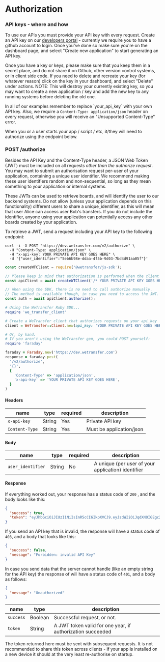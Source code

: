 # Authorization

### API keys - where and how
To use our APIs you must provide your API key with every request. Create an API key on our <a href="https://developers.wetransfer.com/" target="_blank">developers portal</a> - currently we require you to have a github account to login. Once you've done so make sure you're on the
dashboard page, and select "Create new application" to start generating an API key.

Once you have a key or keys, please make sure that you keep them in a secret place, and do not share it on Github, other version control systems, or in client side code. If you need to delete and recreate your key (for whatever reason) click on the key in your dashboard, and select "Delete" under actions. NOTE: This will destroy your currently existing key, so you may want to create a new application / key and add the new key to any running systems before deleting the old one.

<aside class="notice">
In all of our examples remember to replace `your_api_key` with your own API key. Also, we require a <code>Content-Type: application/json</code> header on every request, otherwise you will receive an "Unsupported Content-Type" error.
</aside>

When you or a user starts your app / script / etc, it/they will need to authorize using the endpoint below.

<h3 id="send-request" class="call"><span>POST</span> /authorize</h3>

Besides the API Key and the Content-Type header, a JSON Web Token (JWT) must be included on all requests <em>other than the authorize request</em>. You may want to submit an authorisation request per-user of your application, containing a unique user identifier. We recommend making these user identifiers random and non-sequential, so long as they mean something to your application or internal systems.

These JWTs can be used to retrieve boards, and will identify the user to our backend systems. Do not allow (unless your application depends on this functionality) different users to share a unique_identifier, as this will mean that user Alice can access user Bob's transfers. If you do not include the identifier, anyone using your application can potentially access any other boards created by your application.

To retrieve a JWT, send a request including your API key to the following endpoint:

```shell
curl -i -X POST "https://dev.wetransfer.com/v2/authorize" \
  -H "Content-Type: application/json" \
  -H "x-api-key: YOUR PRIVATE API KEY GOES HERE" \
  -d '{"user_identifier":"5eb6b98e-ddaa-4f5b-9d03-7bd4d91aa05f"}'
```

```javascript
const createWTClient = require('@wetransfer/js-sdk');

// Please keep in mind that authorization is performed when the client is initialized.
const apiClient = await createWTClient('/* YOUR PRIVATE API KEY GOES HERE */');

// When using the SDK, there is no need to call authorize manually.
// The method is available though, in case you need to access the JWT.
const auth = await apiClient.authorize();
```

```ruby
# Using the WeTransfer Ruby SDK...
require 'we_transfer_client'

# Create a WeTransfer client that authorizes requests on your api_key
client = WeTransfer::Client.new(api_key: 'YOUR PRIVATE API KEY GOES HERE')

# Or, by hand.
# If you aren't using the WeTransfer gem, you could POST yourself:
require 'faraday'

faraday = Faraday.new('https://dev.wetransfer.com')
response = faraday.post(
  '/v2/authorize',
  '{}',
  {
    'Content-Type' => 'application/json',
    'x-api-key' => 'YOUR PRIVATE API KEY GOES HERE',
  }
)
```

#### Headers

| name           | type   | required | description              |
| -------------- | ------ | -------- | ------------------------ |
| `x-api-key`    | String | Yes      | Private API key          |
| `Content-Type` | String | Yes      | Must be application/json |

#### Body

| name              | type   | required | description                                        |
| ----------------- | ------ | -------- | -------------------------------------------------- |
| `user_identifier` | String | No       | A unique (per user of your application) identifier |

#### Response

If everything worked out, your response has a status code of `200` , and the body looks like this:

```json
{
  "success": true,
  "token": "eyJhbGciOiJIUzI1NiIsInR5cCI6IkpXVCJ9.eyJzdWIiOiJqdXN0IGEgc2FtcGxlIHRva2VuLCB0aGUgYWN0dWFsIG9uZSB3aWxsIGhhdmUgZGlmZmVyZW50IGNvbnRlbnQiLCJuYW1lIjoiQW5nZWxhIEJlbm5ldHQiLCJpYXQiOjE1MTYyMzkwMjJ9.fd14EeU1vbj40WtHIYaDwpCOE972DKnrrP8mffioEdg"
}
```

If you send an API key that is invalid, the response will have a status code of `403`, and a body that looks like this:

```json
{
  "success": false,
  "message": "Forbidden: invalid API Key"
}
```

In case you send data that the server cannot handle (like an empty string for the API key) the response of will have a status code of `401`, and a body as follows:

```json
{
  "message": "Unauthorized"
}
```

| name      | type    | description                                                |
| --------- | ------- | ---------------------------------------------------------- |
| `success` | Boolean | Successful request, or not.                                |
| `token`   | String  | A JWT token valid for one year, if authorization succeeded |

The token returned here must be sent with subsequent requests. It is not recommended to share this token across clients - if your app is installed on a new device it should at the very least re-authorise on startup.
